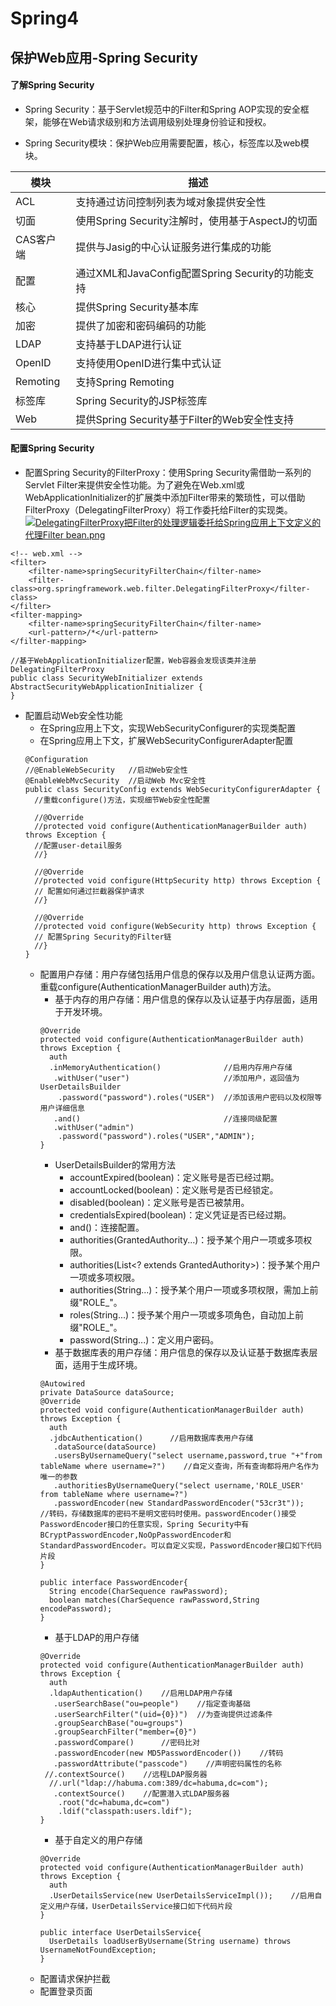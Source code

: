 # Spring4

## 保护Web应用-Spring Security

#### 了解Spring Security

* Spring Security：基于Servlet规范中的Filter和Spring AOP实现的安全框架，能够在Web请求级别和方法调用级别处理身份验证和授权。

* Spring Security模块：保护Web应用需要配置，核心，标签库以及web模块。

| 模块 | 描述 |
| -------- | ----- |
| ACL | 支持通过访问控制列表为域对象提供安全性 |
| 切面 | 使用Spring Security注解时，使用基于AspectJ的切面 |
| CAS客户端 | 提供与Jasig的中心认证服务进行集成的功能 |
| 配置 | 通过XML和JavaConfig配置Spring Security的功能支持 |
| 核心 | 提供Spring Security基本库 |
| 加密 | 提供了加密和密码编码的功能 |
| LDAP | 支持基于LDAP进行认证 |
| OpenID | 支持使用OpenID进行集中式认证 |
| Remoting | 支持Spring Remoting |
| 标签库 | Spring Security的JSP标签库 |
| Web | 提供Spring Security基于Filter的Web安全性支持 |

#### 配置Spring Security

* 配置Spring Security的FilterProxy：使用Spring Security需借助一系列的Servlet Filter来提供安全性功能。为了避免在Web.xml或WebApplicationInitializer的扩展类中添加Filter带来的繁琐性，可以借助FilterProxy（DelegatingFilterProxy）将工作委托给Filter的实现类。
[![DelegatingFilterProxy把Filter的处理逻辑委托给Spring应用上下文定义的代理Filter bean.png](https://i.loli.net/2018/04/16/5ad445f5120c8.png)](https://i.loli.net/2018/04/16/5ad445f5120c8.png)
```
<!-- web.xml -->
<filter>
    <filter-name>springSecurityFilterChain</filter-name>
    <filter-class>org.springframework.web.filter.DelegatingFilterProxy</filter-class>
</filter>
<filter-mapping>
    <filter-name>springSecurityFilterChain</filter-name>
    <url-pattern>/*</url-pattern>
</filter-mapping>
```
```
//基于WebApplicationInitializer配置，Web容器会发现该类并注册DelegatingFilterProxy
public class SecurityWebInitializer extends AbstractSecurityWebApplicationInitializer {
}
```
* 配置启动Web安全性功能
  * 在Spring应用上下文，实现WebSecurityConfigurer的实现类配置
  * 在Spring应用上下文，扩展WebSecurityConfigurerAdapter配置
  ```
  @Configuration
  //@EnableWebSecurity   //启动Web安全性
  @EnableWebMvcSecurity  //启动Web Mvc安全性
  public class SecurityConfig extends WebSecurityConfigurerAdapter {
    //重载configure()方法，实现细节Web安全性配置

    //@Override
    //protected void configure(AuthenticationManagerBuilder auth) throws Exception {
    //配置user-detail服务  
    //}

    //@Override
    //protected void configure(HttpSecurity http) throws Exception {
    // 配置如何通过拦截器保护请求  
    //}

    //@Override
    //protected void configure(WebSecurity http) throws Exception {
    // 配置Spring Security的Filter链
    //}
  }
  ```
    * 配置用户存储：用户存储包括用户信息的保存以及用户信息认证两方面。重载configure(AuthenticationManagerBuilder auth)方法。
      * 基于内存的用户存储：用户信息的保存以及认证基于内存层面，适用于开发环境。
      ```
      @Override
      protected void configure(AuthenticationManagerBuilder auth) throws Exception {
        auth
        .inMemoryAuthentication()              //启用内存用户存储
         .withUser("user")                     //添加用户，返回值为UserDetailsBuilder
          .password("password").roles("USER")  //添加该用户密码以及权限等用户详细信息
         .and()                                //连接同级配置
         .withUser("admin")
          .password("password").roles("USER","ADMIN");
      }
      ```
        * UserDetailsBuilder的常用方法
          * accountExpired(boolean)：定义账号是否已经过期。
          * accountLocked(boolean)：定义账号是否已经锁定。
          * disabled(boolean)：定义账号是否已被禁用。
          * credentialsExpired(boolean)：定义凭证是否已经过期。
          * and()：连接配置。
          * authorities(GrantedAuthority...)：授予某个用户一项或多项权限。
          * authorities(List<? extends GrantedAuthority>)：授予某个用户一项或多项权限。
          * authorities(String...)：授予某个用户一项或多项权限，需加上前缀"ROLE_"。
          * roles(String...)：授予某个用户一项或多项角色，自动加上前缀"ROLE_"。
          * password(String...)：定义用户密码。
      * 基于数据库表的用户存储：用户信息的保存以及认证基于数据库表层面，适用于生成环境。
      ```
      @Autowired
      private DataSource dataSource;
      @Override
      protected void configure(AuthenticationManagerBuilder auth) throws Exception {
        auth
        .jdbcAuthentication()      //启用数据库表用户存储
         .dataSource(dataSource)
         .usersByUsernameQuery("select username,password,true "+"from tableName where username=?")    //自定义查询，所有查询都将用户名作为唯一的参数
         .authoritiesByUsernameQuery("select username,'ROLE_USER' from tableName where username=?")
         .passwordEncoder(new StandardPasswordEncoder("53cr3t"));    //转码，存储数据库的密码不是明文密码时使用。passwordEncoder()接受PasswordEncoder接口的任意实现，Spring Security中有BCryptPasswordEncoder,NoOpPasswordEncoder和StandardPasswordEncoder。可以自定义实现，PasswordEncoder接口如下代码片段
      }
      ```
      ```
      public interface PasswordEncoder{
        String encode(CharSequence rawPassword);
        boolean matches(CharSequence rawPassword,String encodePassword);
      }
      ```
      * 基于LDAP的用户存储
      ```
      @Override
      protected void configure(AuthenticationManagerBuilder auth) throws Exception {
        auth
        .ldapAuthentication()    //启用LDAP用户存储
         .userSearchBase("ou=people")    //指定查询基础
         .userSearchFilter("(uid={0})")  //为查询提供过滤条件
         .groupSearchBase("ou=groups")
         .groupSearchFilter("member={0}")
         .passwordCompare()      //密码比对
         .passwordEncoder(new MD5PasswordEncoder())    //转码
         .passwordAttribute("passcode")    //声明密码属性的名称
       //.contextSource()    //远程LDAP服务器
        //.url("ldap://habuma.com:389/dc=habuma,dc=com");
         .contextSource()    //配置潜入式LDAP服务器
          .root("dc=habuma,dc=com")
          .ldif("classpath:users.ldif");
      }
      ```
      * 基于自定义的用户存储
      ```
      @Override
      protected void configure(AuthenticationManagerBuilder auth) throws Exception {
        auth
        .UserDetailsService(new UserDetailsServiceImpl());    //启用自定义用户存储，UserDetailsService接口如下代码片段
      }
      ```
      ```
      public interface UserDetailsService{
        UserDetails loadUserByUsername(String username) throws UsernameNotFoundException;
      }
      ```
    * 配置请求保护拦截
    * 配置登录页面
